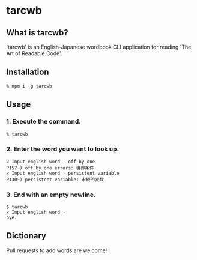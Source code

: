 # tarcwb

## What is tarcwb?

'tarcwb' is an English-Japanese wordbook CLI application for reading 'The Art of Readable Code'.

## Installation

```
% npm i -g tarcwb
```

## Usage

### 1. Execute the command.
```
% tarcwb
```

### 2. Enter the word you want to look up.
```
✔ Input english word · off by one
P157~) off by one errors: 境界条件
✔ Input english word · persistent variable
P130~) persistent variable: 永続的変数
```

### 3. End with an empty newline.

```
$ tarcwb
✔ Input english word · 
bye.
```

## Dictionary

Pull requests to add words are welcome!
